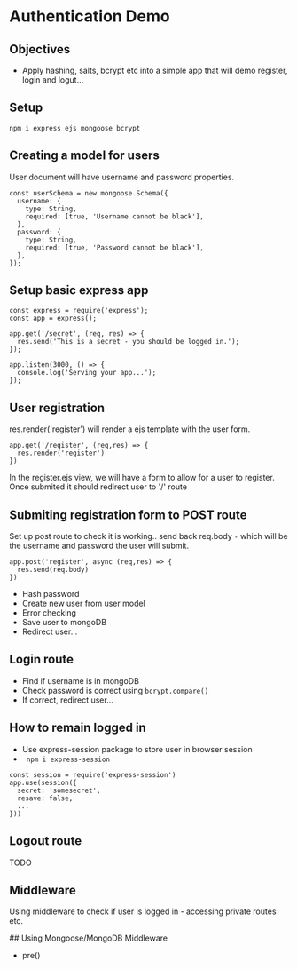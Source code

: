 # Authentication Demo

## Objectives

- Apply hashing, salts, bcrypt etc into a simple app that will demo register, login and logut...

## Setup

```
npm i express ejs mongoose bcrypt
```

## Creating a model for users

User document will have username and password properties.

```
const userSchema = new mongoose.Schema({
  username: {
    type: String,
    required: [true, 'Username cannot be black'],
  },
  password: {
    type: String,
    required: [true, 'Password cannot be black'],
  },
});
```

## Setup basic express app

```
const express = require('express');
const app = express();

app.get('/secret', (req, res) => {
  res.send('This is a secret - you should be logged in.');
});

app.listen(3000, () => {
  console.log('Serving your app...');
});

```

## User registration

res.render('register') will render a ejs template with the user form.

```
app.get('/register', (req,res) => {
  res.render('register')
})
```

In the register.ejs view, we will have a form to allow for a user to register. Once submited it should redirect user to '/' route

## Submiting registration form to POST route

Set up post route to check it is working.. send back req.body `-` which will be the username and password the user will submit.

```
app.post('register', async (req,res) => {
  res.send(req.body)
})
```

- Hash password
- Create new user from user model
- Error checking
- Save user to mongoDB
- Redirect user...

## Login route

- Find if username is in mongoDB
- Check password is correct using `bcrypt.compare()`
- If correct, redirect user...

## How to remain logged in

- Use express-session package to store user in browser session
- ` npm i express-session`

```
const session = require('express-session')
app.use(session({
  secret: 'somesecret',
  resave: false,
  ...
}))

```

## Logout route

TODO

## Middleware

Using middleware to check if user is logged in - accessing private routes etc.

## Using Mongoose/MongoDB Middleware

- pre()
